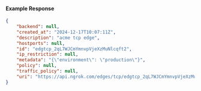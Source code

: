 <!-- Code generated for API Clients. DO NOT EDIT. -->

#### Example Response

```json
{
	"backend": null,
	"created_at": "2024-12-17T10:07:11Z",
	"description": "acme tcp edge",
	"hostports": null,
	"id": "edgtcp_2qL7WJCmYmnvpVjeXzMuNlcqft2",
	"ip_restriction": null,
	"metadata": "{\"environment\": \"production\"}",
	"policy": null,
	"traffic_policy": null,
	"uri": "https://api.ngrok.com/edges/tcp/edgtcp_2qL7WJCmYmnvpVjeXzMuNlcqft2"
}
```
